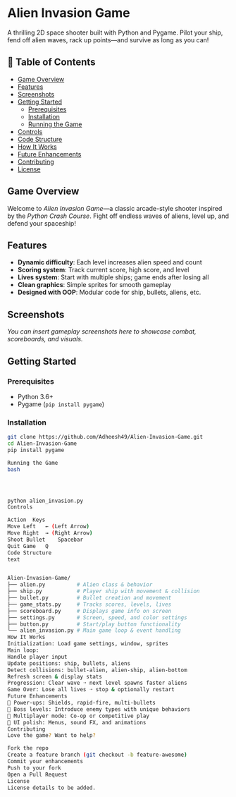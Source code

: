 # Alien Invasion Game
A thrilling 2D space shooter built with Python and Pygame. Pilot your ship, fend off alien waves, rack up points—and survive as long as you can!

## 🚀 Table of Contents
- [Game Overview](#game-overview)
- [Features](#features)
- [Screenshots](#screenshots)
- [Getting Started](#getting-started)
  - [Prerequisites](#prerequisites)
  - [Installation](#installation)
  - [Running the Game](#running-the-game)
- [Controls](#controls)
- [Code Structure](#code-structure)
- [How It Works](#how-it-works)
- [Future Enhancements](#future-enhancements)
- [Contributing](#contributing)
- [License](#license)

## Game Overview
Welcome to *Alien Invasion Game*—a classic arcade-style shooter inspired by the *Python Crash Course*. Fight off endless waves of aliens, level up, and defend your spaceship!

## Features
- **Dynamic difficulty**: Each level increases alien speed and count
- **Scoring system**: Track current score, high score, and level
- **Lives system**: Start with multiple ships; game ends after losing all
- **Clean graphics**: Simple sprites for smooth gameplay
- **Designed with OOP**: Modular code for ship, bullets, aliens, etc.

## Screenshots
*You can insert gameplay screenshots here to showcase combat, scoreboards, and visuals.*

## Getting Started

### Prerequisites
- Python 3.6+
- Pygame (`pip install pygame`)

### Installation
```bash
git clone https://github.com/Adheesh49/Alien-Invasion-Game.git
cd Alien-Invasion-Game
pip install pygame

Running the Game
bash




python alien_invasion.py
Controls

Action	Keys
Move Left	← (Left Arrow)
Move Right	→ (Right Arrow)
Shoot Bullet	Spacebar
Quit Game	Q
Code Structure
text


Alien-Invasion-Game/
├── alien.py          # Alien class & behavior
├── ship.py           # Player ship with movement & collision
├── bullet.py         # Bullet creation and movement
├── game_stats.py     # Tracks scores, levels, lives
├── scoreboard.py     # Displays game info on screen
├── settings.py       # Screen, speed, and color settings
├── button.py         # Start/play button functionality
└── alien_invasion.py # Main game loop & event handling
How It Works
Initialization: Load game settings, window, sprites
Main loop:
Handle player input
Update positions: ship, bullets, aliens
Detect collisions: bullet-alien, alien-ship, alien-bottom
Refresh screen & display stats
Progression: Clear wave ➝ next level spawns faster aliens
Game Over: Lose all lives ➝ stop & optionally restart
Future Enhancements
🎁 Power-ups: Shields, rapid-fire, multi-bullets
🌟 Boss levels: Introduce enemy types with unique behaviors
👥 Multiplayer mode: Co-op or competitive play
🎨 UI polish: Menus, sound FX, and animations
Contributing
Love the game? Want to help?

Fork the repo
Create a feature branch (git checkout -b feature-awesome)
Commit your enhancements
Push to your fork
Open a Pull Request
License
License details to be added.